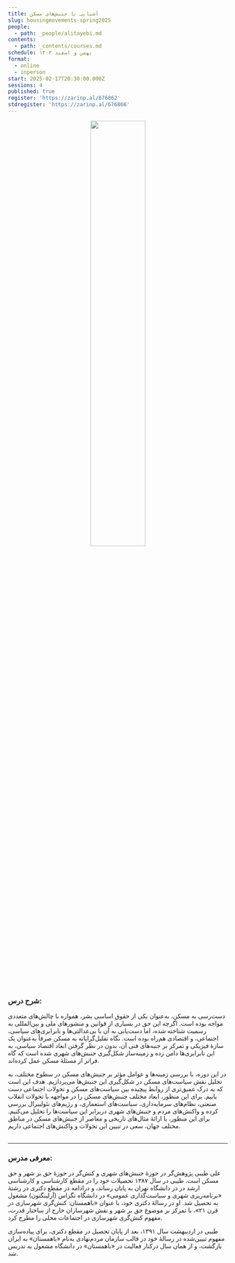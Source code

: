 ```yaml
---
title: آشنایی با جنبش‌های مسکن
slug: housingmovements-spring2025
people:
  - path: _people/alitayebi.md
contents:
  - path: _contents/courses.md
schedule: بهمن و اسفند ۱۴۰۳
format:
  - online
  - inperson
start: 2025-02-17T20:30:00.000Z
sessions: 4
published: true
register: 'https://zarinp.al/676862'
stdregister: 'https://zarinp.al/676866'
---
```




<center>
<img 
       src="https://assets.tina.io/b6b0cb5c-4b1b-43f4-9bea-8d6867c09320/academy/spring2025/0- housing.jpg" 
       alt=" "
       style="width: 50%; height:50%;" />
</center>
<br><br>

### شرح درس:

دست‌رسی به مسکن، به‌عنوان یکی از حقوق اساسی بشر، همواره با چالش‌های متعددی مواجه بوده است. اگرچه این حق در بسیاری از قوانین و منشورهای ملی و بین‌المللی به رسمیت شناخته شده، اما دست‌یابی به آن با بی‌عدالتی‌ها و نابرابری‌های سیاسی، اجتماعی، و اقتصادی هم‌راه بوده است. نگاه تقلیل‌گرایانه به مسکن صرفاً به‌عنوان یک سازۀ فیزیکی و تمرکز بر جنبه‌های فنی آن، بدون در نظر گرفتن ابعاد اقتصاد سیاسی، به این نابرابری‌ها دامن زده و زمینه‌ساز شکل‌گیری جنبش‌های شهری شده است که گاه فراتر از مسئلۀ مسکن عمل کرده‌اند.

در این دوره، با بررسی زمینه‌ها و عوامل مؤثر بر جنبش‌های مسکن در سطوح مختلف، به تحلیل نقش سیاست‌های مسکن در شکل‌گیری این جنبش‌ها می‌پردازیم. هدف این است که به درک عمیق‌تری از روابط پیچیده بین سیاست‌های مسکن و تحولات اجتماعی دست یابیم. برای این منظور، ابعاد مختلف جنبش‌های مسکن را در مواجهه با تحولات انقلاب صنعتی، نظام‌های سرمایه‌داری، سیاست‌های استعماری، و رژیم‌های نئولیبرال بررسی کرده و واکنش‌های مردم و جنبش‌های شهری دربرابر این سیاست‌ها را تحلیل می‌کنیم. برای این منظور، با ارائۀ مثال‌های تاریخی و معاصر از جنبش‌های مسکن در مناطق مختلف جهان، سعی در تبیین این تحولات و واکنش‌های اجتماعی داریم.
<br><br>

***

### معرفی مدرس:
علی طیبی پژوهش‌گر در حوزۀ جنبش‌های شهری و کنش‌گر در حوزۀ حق بر شهر و حق مسکن است. طیبی در سال ۱۳۸۷ تحصیلات خود را در مقطع کارشناسی و کارشناسی ارشد در در دانشگاه تهران به پایان رساند، و درادامه در مقطع دکتری در رشتۀ «برنامه‌ریزی شهری و سیاست‌گذاری عمومی» در دانشگاه تگزاس (آرلینگتون) مشغول به تحصیل شد. او در رسالۀ دکتری خود، با عنوان «باهمستان: کنش‌گری شهرسازی در قرن ۲۱»، با تمرکز بر موضوع حق بر شهر و نقش شهرسازان خارج از ساختار قدرت، مفهوم کنش‌گری شهرسازی در اجتماعات محلی را مطرح کرد.

طیبی در اردیبهشت سال ۱۳۹۱، بعد از پایان تحصیل در مقطع دکتری، برای پیاده‌سازی مفهوم تبیین‌شده در رسالۀ خود در قالب سازمان مردم‌نهادی به‌نام «باهمستان» به ایران بازگشت، و از همان سال درکنار فعالیت در «باهمستان» در دانشگاه مشغول به تدریس شد.

